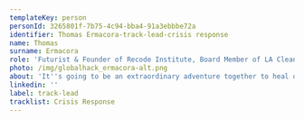 ```yaml
---
templateKey: person
personId: 3265801f-7b75-4c94-bba4-91a3ebbbe72a
identifier: Thomas Ermacora-track-lead-crisis response
name: Thomas
surname: Ermacora
role: 'Futurist & Founder of Recode Institute, Board Member of LA Cleantech incubator'
photo: /img/globalhack_ermacora-alt.png
about: 'It''s going to be an extraordinary adventure together to heal our planet.  '
linkedin: ''
label: track-lead
tracklist: Crisis Response
---
```

